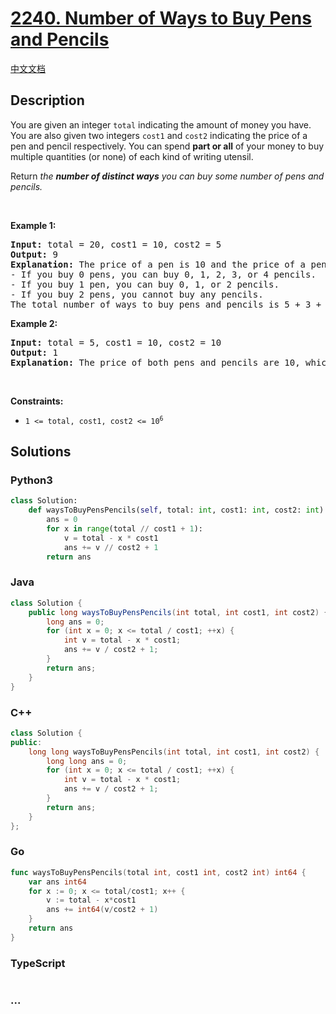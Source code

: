# [2240. Number of Ways to Buy Pens and Pencils](https://leetcode.com/problems/number-of-ways-to-buy-pens-and-pencils)

[中文文档](/solution/2200-2299/2240.Number%20of%20Ways%20to%20Buy%20Pens%20and%20Pencils/README.md)

## Description

<p>You are given an integer <code>total</code> indicating the amount of money you have. You are also given two integers <code>cost1</code> and <code>cost2</code> indicating the price of a pen and pencil respectively. You can spend <strong>part or all</strong> of your money to buy multiple quantities (or none) of each kind of writing utensil.</p>

<p>Return <em>the <strong>number of distinct ways</strong> you can buy some number of pens and pencils.</em></p>

<p>&nbsp;</p>
<p><strong>Example 1:</strong></p>

<pre>
<strong>Input:</strong> total = 20, cost1 = 10, cost2 = 5
<strong>Output:</strong> 9
<strong>Explanation:</strong> The price of a pen is 10 and the price of a pencil is 5.
- If you buy 0 pens, you can buy 0, 1, 2, 3, or 4 pencils.
- If you buy 1 pen, you can buy 0, 1, or 2 pencils.
- If you buy 2 pens, you cannot buy any pencils.
The total number of ways to buy pens and pencils is 5 + 3 + 1 = 9.
</pre>

<p><strong>Example 2:</strong></p>

<pre>
<strong>Input:</strong> total = 5, cost1 = 10, cost2 = 10
<strong>Output:</strong> 1
<strong>Explanation:</strong> The price of both pens and pencils are 10, which cost more than total, so you cannot buy any writing utensils. Therefore, there is only 1 way: buy 0 pens and 0 pencils.
</pre>

<p>&nbsp;</p>
<p><strong>Constraints:</strong></p>

<ul>
	<li><code>1 &lt;= total, cost1, cost2 &lt;= 10<sup>6</sup></code></li>
</ul>

## Solutions

<!-- tabs:start -->

### **Python3**

```python
class Solution:
    def waysToBuyPensPencils(self, total: int, cost1: int, cost2: int) -> int:
        ans = 0
        for x in range(total // cost1 + 1):
            v = total - x * cost1
            ans += v // cost2 + 1
        return ans
```

### **Java**

```java
class Solution {
    public long waysToBuyPensPencils(int total, int cost1, int cost2) {
        long ans = 0;
        for (int x = 0; x <= total / cost1; ++x) {
            int v = total - x * cost1;
            ans += v / cost2 + 1;
        }
        return ans;
    }
}
```

### **C++**

```cpp
class Solution {
public:
    long long waysToBuyPensPencils(int total, int cost1, int cost2) {
        long long ans = 0;
        for (int x = 0; x <= total / cost1; ++x) {
            int v = total - x * cost1;
            ans += v / cost2 + 1;
        }
        return ans;
    }
};
```

### **Go**

```go
func waysToBuyPensPencils(total int, cost1 int, cost2 int) int64 {
	var ans int64
	for x := 0; x <= total/cost1; x++ {
		v := total - x*cost1
		ans += int64(v/cost2 + 1)
	}
	return ans
}
```

### **TypeScript**

```ts

```

### **...**

```

```

<!-- tabs:end -->
